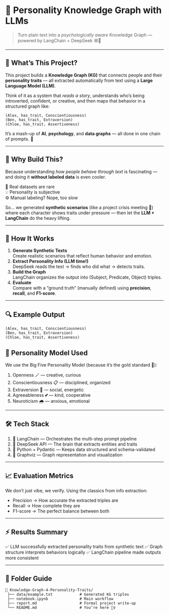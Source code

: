 # 🧠 Personality Knowledge Graph with LLMs

> Turn plain text into a *psychologically aware* Knowledge Graph — powered by LangChain + DeepSeek 🕸️💬

---

## 🌟 What’s This Project?

This project builds a **Knowledge Graph (KG)** that connects people and their **personality traits** — all extracted automatically from text using a **Large Language Model (LLM)**.  

Think of it as a system that *reads a story*, understands who’s being introverted, confident, or creative, and then maps that behavior in a structured graph like:
```
(Alex, has_trait, Conscientiousness)
(Ben, has_trait, Extraversion)
(Chloe, has_trait, Assertiveness)
```


It’s a mash-up of **AI**, **psychology**, and **data graphs** — all done in one chain of prompts. 🧩

---

## 🚀 Why Build This?

Because understanding *how people behave through text* is fascinating — and doing it **without labeled data** is even cooler.

💬 Real datasets are rare  
💡 Personality is subjective  
⚙️ Manual labeling? Nope, too slow  

So… we generated **synthetic scenarios** (like a project crisis meeting 💼) where each character shows traits under pressure — then let the **LLM + LangChain** do the heavy lifting.

---

## 🧩 How It Works

1. **Generate Synthetic Texts**  
   Create realistic scenarios that reflect human behavior and emotion.  
2. **Extract Personality Info (LLM time!)**  
   DeepSeek reads the text → finds who did what → detects traits.  
3. **Build the Graph**  
   LangChain organizes the output into (Subject, Predicate, Object) triples.  
4. **Evaluate**  
   Compare with a “ground truth” (manually defined) using **precision**, **recall**, and **F1-score**.

---

## 🔍 Example Output

```
(Alex, has_trait, Conscientiousness)
(Ben, has_trait, Extraversion)
(Chloe, has_trait, Assertiveness)
```

## 🧠 Personality Model Used
We use the Big Five Personality Model (because it’s the gold standard 💛):
1. Openness 🪄 — creative, curious
2. Conscientiousness 📋 — disciplined, organized
3. Extraversion 🎤 — social, energetic
4. Agreeableness 💕 — kind, cooperative
5. Neuroticism 🌧️ — anxious, emotional

---

## 🛠️ Tech Stack
1. 🦜 LangChain — Orchestrates the multi-step prompt pipeline
2. 🤖 DeepSeek API — The brain that extracts entities and traits
3. 🧬 Python + Pydantic — Keeps data structured and schema-validated
4. 💾 Graphviz — Graph representation and visualization
---

## 📈 Evaluation Metrics
We don’t just vibe, we verify. Using the classics from info extraction:
- Precision → How accurate the extracted triples are
- Recall → How complete they are
- F1-score → The perfect balance between both

---

## ⚡ Results Summary
✅ LLM successfully extracted personality traits from synthetic text
✅ Graph structure interprets behaviors logically
✅ LangChain pipeline made outputs more consistent

---

## 🧩 Folder Guide
```
📁 Knowledge-Graph-4-Personality-Traits/
 ├── data/example.txt            # Generated KG triples
 ├── notebook.ipynb              # Main workflow
 ├── report.md                   # Formal project write-up
 └── README.md                   # You’re here 💁‍♀️              
```
